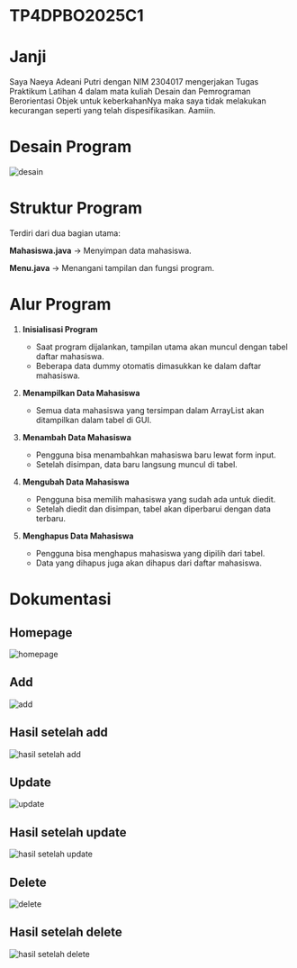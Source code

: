 # TP4DPBO2025C1

# Janji
Saya Naeya Adeani Putri dengan NIM 2304017 mengerjakan Tugas Praktikum Latihan 4 dalam mata kuliah Desain dan Pemrograman Berorientasi Objek untuk keberkahanNya maka saya tidak melakukan kecurangan seperti yang telah dispesifikasikan. Aamiin.

# Desain Program
![desain](https://github.com/user-attachments/assets/f311144a-ef6b-41c1-a157-668fea345a42)

# Struktur Program
Terdiri dari dua bagian utama:

**Mahasiswa.java** → Menyimpan data mahasiswa.

**Menu.java** → Menangani tampilan dan fungsi program.

# Alur Program
  1. **Inisialisasi Program**
     - Saat program dijalankan, tampilan utama akan muncul dengan tabel daftar mahasiswa.
     - Beberapa data dummy otomatis dimasukkan ke dalam daftar mahasiswa.
       
  2. **Menampilkan Data Mahasiswa**
     - Semua data mahasiswa yang tersimpan dalam ArrayList<Mahasiswa> akan ditampilkan dalam tabel di GUI.
       
  3. **Menambah Data Mahasiswa**
     - Pengguna bisa menambahkan mahasiswa baru lewat form input.
     - Setelah disimpan, data baru langsung muncul di tabel.
       
  4. **Mengubah Data Mahasiswa**
     - Pengguna bisa memilih mahasiswa yang sudah ada untuk diedit.
     - Setelah diedit dan disimpan, tabel akan diperbarui dengan data terbaru.
       
  5. **Menghapus Data Mahasiswa**
     - Pengguna bisa menghapus mahasiswa yang dipilih dari tabel.
     - Data yang dihapus juga akan dihapus dari daftar mahasiswa.

# Dokumentasi
## Homepage
![homepage](https://github.com/user-attachments/assets/86bbb6ff-7fe0-4828-ba0d-f70809180b1b)

## Add
![add](https://github.com/user-attachments/assets/39a8f66f-e3da-4d8f-887c-ffcdcbc2865c)

## Hasil setelah add
![hasil setelah add](https://github.com/user-attachments/assets/63d5ec96-3974-450e-a5ed-df7ec0fff396)

## Update
![update](https://github.com/user-attachments/assets/edc2a0c5-20ee-467f-b2ea-a2b821bafacf)

## Hasil setelah update
![hasil setelah update](https://github.com/user-attachments/assets/dfdc8712-e848-4324-9ecc-f5ed070ce806)

## Delete
![delete](https://github.com/user-attachments/assets/be527a42-708a-4e42-9f6b-2ac4380053f3)

## Hasil setelah delete
![hasil setelah delete](https://github.com/user-attachments/assets/2e35ac8e-d152-4d7a-bbd5-4e2ff72abbdc)
